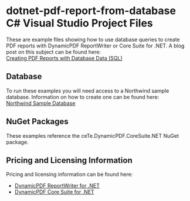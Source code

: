 # dotnet-pdf-report-from-database C# Visual Studio Project Files
These are example files showing how to use database queries to create PDF
reports with DynamicPDF ReportWriter or Core Suite for
.NET. A blog post on this subject can be found here:  
[Creating PDF Reports with Database Data (SQL)](https://www.dynamicpdf.com/Blog/post/Creating-PDF-Reports-with-Database-Data-SQL.aspx)

## Database
To run these examples you will need access to a Northwind sample database.
Information on how to create one can be found here:  
[Northwind Sample Database](https://github.com/microsoft/sql-server-samples/tree/master/samples/databases/northwind-pubs)

## NuGet Packages
These examples reference the ceTe.DynamicPDF.CoreSuite.NET NuGet package.

## Pricing and Licensing Information

Pricing and licensing information can be found here:  
* [DynamicPDF ReportWriter for .NET](https://www.dynamicpdf.com/Reports-PDF-.NET.aspx?tab=pricing)  
* [DynamicPDF Core Suite for .NET](https://www.dynamicpdf.com/PDF-Suite-.NET.aspx?tab=pricing)
